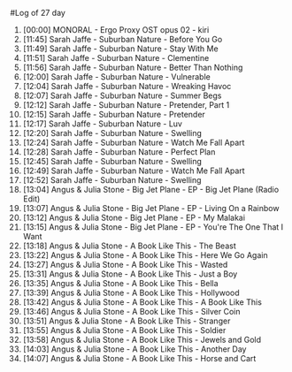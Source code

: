 #Log of 27 day

1. [00:00] MONORAL - Ergo Proxy OST opus 02 - kiri
1. [11:45] Sarah Jaffe - Suburban Nature - Before You Go
1. [11:49] Sarah Jaffe - Suburban Nature - Stay With Me
1. [11:51] Sarah Jaffe - Suburban Nature - Clementine
1. [11:56] Sarah Jaffe - Suburban Nature - Better Than Nothing
1. [12:00] Sarah Jaffe - Suburban Nature - Vulnerable
1. [12:04] Sarah Jaffe - Suburban Nature - Wreaking Havoc
1. [12:07] Sarah Jaffe - Suburban Nature - Summer Begs
1. [12:12] Sarah Jaffe - Suburban Nature - Pretender, Part 1
1. [12:15] Sarah Jaffe - Suburban Nature - Pretender
1. [12:17] Sarah Jaffe - Suburban Nature - Luv
1. [12:20] Sarah Jaffe - Suburban Nature - Swelling
1. [12:24] Sarah Jaffe - Suburban Nature - Watch Me Fall Apart
1. [12:28] Sarah Jaffe - Suburban Nature - Perfect Plan
1. [12:45] Sarah Jaffe - Suburban Nature - Swelling
1. [12:49] Sarah Jaffe - Suburban Nature - Watch Me Fall Apart
1. [12:52] Sarah Jaffe - Suburban Nature - Swelling
1. [13:04] Angus & Julia Stone - Big Jet Plane - EP - Big Jet Plane (Radio Edit)
1. [13:07] Angus & Julia Stone - Big Jet Plane - EP - Living On a Rainbow
1. [13:12] Angus & Julia Stone - Big Jet Plane - EP - My Malakai
1. [13:15] Angus & Julia Stone - Big Jet Plane - EP - You're The One That I Want
1. [13:18] Angus & Julia Stone - A Book Like This - The Beast
1. [13:22] Angus & Julia Stone - A Book Like This - Here We Go Again
1. [13:27] Angus & Julia Stone - A Book Like This - Wasted
1. [13:31] Angus & Julia Stone - A Book Like This - Just a Boy
1. [13:35] Angus & Julia Stone - A Book Like This - Bella
1. [13:39] Angus & Julia Stone - A Book Like This - Hollywood
1. [13:42] Angus & Julia Stone - A Book Like This - A Book Like This
1. [13:46] Angus & Julia Stone - A Book Like This - Silver Coin
1. [13:51] Angus & Julia Stone - A Book Like This - Stranger
1. [13:55] Angus & Julia Stone - A Book Like This - Soldier
1. [13:58] Angus & Julia Stone - A Book Like This - Jewels and Gold
1. [14:03] Angus & Julia Stone - A Book Like This - Another Day
1. [14:07] Angus & Julia Stone - A Book Like This - Horse and Cart
